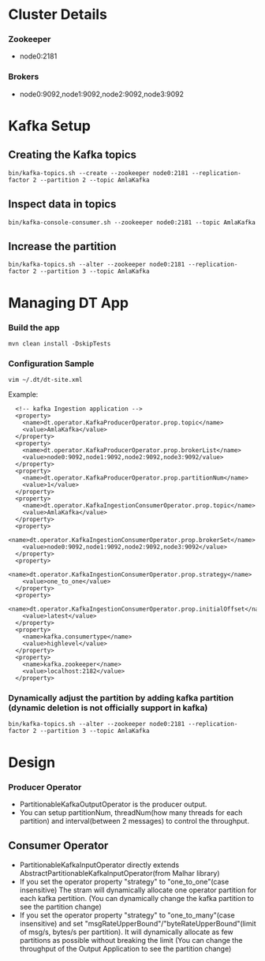Cluster Details
===============

### Zookeeper 
  * node0:2181

### Brokers
  * node0:9092,node1:9092,node2:9092,node3:9092


Kafka Setup
===========


## Creating the Kafka topics
    
    bin/kafka-topics.sh --create --zookeeper node0:2181 --replication-factor 2 --partition 2 --topic AmlaKafka
    
## Inspect data in topics

    bin/kafka-console-consumer.sh --zookeeper node0:2181 --topic AmlaKafka

## Increase the partition

    bin/kafka-topics.sh --alter --zookeeper node0:2181 --replication-factor 2 --partition 3 --topic AmlaKafka


Managing DT App
===============

### Build the app
    mvn clean install -DskipTests

### Configuration Sample
    vim ~/.dt/dt-site.xml
    
Example:

```
  <!-- kafka Ingestion application -->
  <property>
    <name>dt.operator.KafkaProducerOperator.prop.topic</name>
    <value>AmlaKafka</value>
  </property>
  <property>
    <name>dt.operator.KafkaProducerOperator.prop.brokerList</name>
    <value>node0:9092,node1:9092,node2:9092,node3:9092/value>
  </property>
  <property>
    <name>dt.operator.KafkaProducerOperator.prop.partitionNum</name>
    <value>1</value>
  </property>
  <property>
    <name>dt.operator.KafkaIngestionConsumerOperator.prop.topic</name>
    <value>AmlaKafka</value>
  </property>
  <property>
    <name>dt.operator.KafkaIngestionConsumerOperator.prop.brokerSet</name>
    <value>node0:9092,node1:9092,node2:9092,node3:9092</value>
  </property>
  <property>
    <name>dt.operator.KafkaIngestionConsumerOperator.prop.strategy</name>
    <value>one_to_one</value>
  </property>
  <property>
    <name>dt.operator.KafkaIngestionConsumerOperator.prop.initialOffset</name>
    <value>latest</value>
  </property>
  <property>
    <name>kafka.consumertype</name>
    <value>highlevel</value>
  </property>
  <property>
    <name>kafka.zookeeper</name>
    <value>localhost:2182</value>
  </property>
```

### Dynamically adjust the partition by adding kafka partition (dynamic deletion is not officially support in kafka)
    bin/kafka-topics.sh --alter --zookeeper node0:2181 --replication-factor 2 --partition 3 --topic AmlaKafka


Design
===============

### Producer Operator
   * PartitionableKafkaOutputOperator is the producer output. 
   * You can setup partitionNum, threadNum(how many threads for each partition) and interval(between 2 messages) to control the throughput.

## Consumer Operator
   * PartitionableKafkaInputOperator directly extends AbstractPartitionableKafkaInputOperator(from Malhar library)
   * If you set the operator property "strategy" to "one_to_one"(case insensitive) The stram will dynamically allocate one operator partition for each kafka pertition. (You can dynamically change the kafka partition to see the partition change)
   * If you set the operator property  "strategy" to "one_to_many"(case insensitive) and set "msgRateUpperBound"/"byteRateUpperBound"(limit of msg/s, bytes/s per partition). It will dynamically allocate as few partitions as possible without breaking the limit (You can change the throughput of the Output Application to see the partition change)

